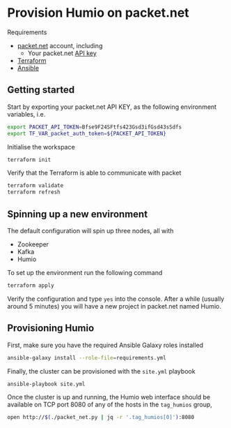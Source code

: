 # Provision Humio on packet.net

Requirements
* [packet.net](https://packet.net) account, including
  * Your packet.net [API key](https://www.packet.net/developers/api/)
* [Terraform](https://www.terraform.io/intro/getting-started/install.html)
* [Ansible](https://docs.ansible.com/ansible/2.5/installation_guide/intro_installation.html)

## Getting started

Start by exporting your packet.net API KEY, as the following environment variables, i.e.

```bash
export PACKET_API_TOKEN=Bfse9F24SFtfs423Gsd3ifGsd43sSdfs
export TF_VAR_packet_auth_token=${PACKET_API_TOKEN}
```

Initialise the workspace

```bash
terraform init
```

Verify that the Terraform is able to communicate with packet

```bash
terraform validate
terraform refresh
```

## Spinning up a new environment

The default configuration will spin up three nodes, all with
* Zookeeper
* Kafka
* Humio

To set up the environment run the following command

```bash
terraform apply
```

Verify the configuration and type `yes` into the console.
After a while (usually around 5 minutes) you will have a new project in packet.net named Humio.

## Provisioning Humio

First, make sure you have the required Ansible Galaxy roles installed

```bash
ansible-galaxy install --role-file=requirements.yml
```

Finally, the cluster can be provisioned with the `site.yml` playbook

```bash
ansible-playbook site.yml
```

Once the cluster is up and running, the Humio web interface should be available on TCP port 8080 of any of the hosts in the `tag_humios` group,

```bash
open http://$(./packet_net.py | jq -r '.tag_humios[0]'):8080
```